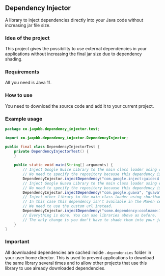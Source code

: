 ## Dependency Injector
A library to inject dependencies directly into your Java code without increasing jar file size.

### Idea of the project
This project gives the possibility to use external dependencies in your applications without increasing the final jar size due to dependency shading.

### Requirements
All you need is Java 11.

### How to use
You need to download the source code and add it to your current project.

### Example usage
```java
package co.jaqobb.dependency_injector.test;

import co.jaqobb.dependency_injector.DependencyInjector;

public final class DependencyInjectorTest {
    private DependencyInjectorTest() {
    }
    
    public static void main(String[] arguments) {
        // Inject Google Guice Library to the main class loader using shorthand notation.
        // No need to specify the repository because this dependency is available in the Maven central repository.
        DependencyInjector.injectDependency("com.google.inject:guice:4.0", getClass().getClassLoader());
        // Inject Google Guava Library to the main class loader using old notation.
        // No need to specify the repository because this dependency is available in the Maven central repository.
        DependencyInjector.injectDependency("com.google.guava", "guava", "19.0", getClass().getClassLoader());
        // Inject other library to the main class loader using shorthand notation.
        // In this case this dependency isn't available in the Maven central repository.
        // We need to use the custom url instead.
        DependencyInjector.injectDependency("some.dependency:coolname:1.2.3", "https://link.to.this.dependency.repository", getClass().getClassLoader());
        // Everything is done. You can use libraries above as before.
        // The only change is you don't have to shade them into your jar file.
    }
}
```

### Important
All downloaded dependencies are cached inside `.dependencies` folder in your user home director. This is used to prevent applications to download the same library several times and to allow other projects that use this library to use already downloaded dependencies.